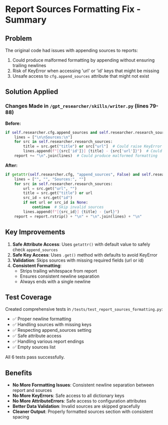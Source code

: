 # Report Sources Formatting Fix - Summary

## Problem
The original code had issues with appending sources to reports:
1. Could produce malformed formatting by appending without ensuring trailing newlines
2. Risk of KeyError when accessing 'url' or 'id' keys that might be missing
3. Unsafe access to `cfg.append_sources` attribute that might not exist

## Solution Applied

### Changes Made in `/gpt_researcher/skills/writer.py` (lines 79-88)

**Before:**
```python
if self.researcher.cfg.append_sources and self.researcher.research_sources:
    lines = ["\n\nSources:\n"]
    for src in self.researcher.research_sources:
        title = src.get("title") or src["url"]  # Could raise KeyError
        lines.append(f"[{src['id']}] {title} - {src['url']}")  # Could raise KeyError
    report += "\n".join(lines)  # Could produce malformed formatting
```

**After:**
```python
if getattr(self.researcher.cfg, "append_sources", False) and self.researcher.research_sources:
    lines = ["", "", "Sources:", ""]
    for src in self.researcher.research_sources:
        url = src.get("url", "")
        title = src.get("title") or url
        src_id = src.get("id")
        if not url or src_id is None:
            continue  # Skip invalid sources
        lines.append(f"[{src_id}] {title} - {url}")
    report = report.rstrip() + "\n" + "\n".join(lines) + "\n"
```

## Key Improvements

1. **Safe Attribute Access**: Uses `getattr()` with default value to safely check `append_sources`
2. **Safe Key Access**: Uses `.get()` method with defaults to avoid KeyError
3. **Validation**: Skips sources with missing required fields (url or id)
4. **Consistent Formatting**: 
   - Strips trailing whitespace from report
   - Ensures consistent newline separation
   - Always ends with a single newline

## Test Coverage

Created comprehensive tests in `/tests/test_report_sources_formatting.py`:
- ✅ Proper newline formatting
- ✅ Handling sources with missing keys
- ✅ Respecting append_sources setting
- ✅ Safe attribute access
- ✅ Handling various report endings
- ✅ Empty sources list

All 6 tests pass successfully.

## Benefits

- **No More Formatting Issues**: Consistent newline separation between report and sources
- **No More KeyErrors**: Safe access to all dictionary keys
- **No More AttributeErrors**: Safe access to configuration attributes
- **Better Data Validation**: Invalid sources are skipped gracefully
- **Cleaner Output**: Properly formatted sources section with consistent spacing